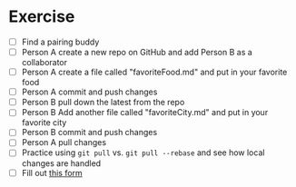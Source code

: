# Exercise

- [ ] Find a pairing buddy
- [ ] Person A create a new repo on GitHub and add Person B as a collaborator
- [ ] Person A create a file called "favoriteFood.md" and put in your favorite food
- [ ] Person A commit and push changes
- [ ] Person B pull down the latest from the repo
- [ ] Person B Add another file called "favoriteCity.md" and put in your favorite city
- [ ] Person B commit and push changes
- [ ] Person A pull changes
- [ ] Practice using `git pull` vs. `git pull --rebase` and see how local changes are handled
- [ ] Fill out [this form](https://forms.gle/L5YgW79d2Ym9bxQQ6)
